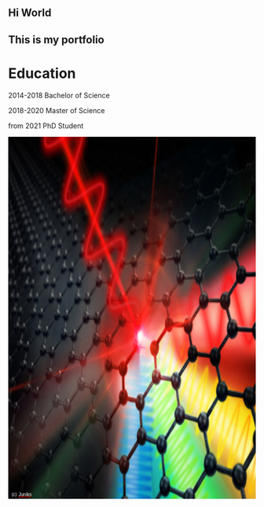 ## Hi World


## This is my portfolio

# Education

2014-2018 Bachelor of Science

2018-2020 Master of Science

from 2021 PhD Student

![Book logo](/docs/assets/logo.png)
